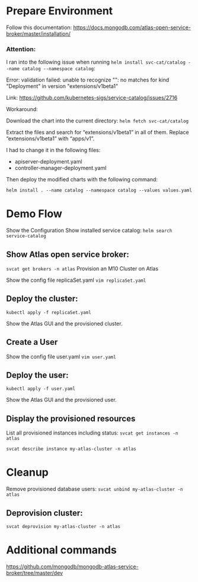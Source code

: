 # Prepare Environment

Follow this documentation: https://docs.mongodb.com/atlas-open-service-broker/master/installation/

### Attention: 
I ran into the following issue when running 
```helm install svc-cat/catalog --name catalog --namespace catalog```:

Error: validation failed: unable to recognize "": no matches for kind "Deployment" in version "extensions/v1beta1"

Link: https://github.com/kubernetes-sigs/service-catalog/issues/2716


Workaround:

Download the chart into the current directory:
```helm fetch svc-cat/catalog```

Extract the files and search for “extensions/v1beta1” in all of them. 
Replace “extensions/v1beta1” with “apps/v1”.

I had to change it in the following files:
- apiserver-deployment.yaml
- controller-manager-deployment.yaml

Then deploy the modified charts with the following command:

```helm install . --name catalog --namespace catalog --values values.yaml```


# Demo Flow
Show the Configuration
Show installed service catalog:
```helm search service-catalog```

## Show Atlas open service broker:
```svcat get brokers -n atlas```
Provision an M10 Cluster on Atlas

Show the config file replicaSet.yaml
```vim replicaSet.yaml```

## Deploy the cluster:
```kubectl apply -f replicaSet.yaml```

Show the Atlas GUI and the provisioned cluster.

## Create a User
Show the config file user.yaml
```vim user.yaml```

## Deploy the user:
```kubectl apply -f user.yaml```

Show the Atlas GUI and the provisioned user.

## Display the provisioned resources
List all provisioned instances including status:
```svcat get instances -n atlas```


```svcat describe instance my-atlas-cluster -n atlas```

# Cleanup
Remove provisioned database users:
```svcat unbind my-atlas-cluster -n atlas```

## Deprovision cluster:
```svcat deprovision my-atlas-cluster -n atlas```

# Additional commands

https://github.com/mongodb/mongodb-atlas-service-broker/tree/master/dev
